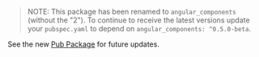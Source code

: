 > NOTE: This package has been renamed to `angular_components` (without the "2"). 
> To continue to receive the latest versions update your `pubspec.yaml` to 
> depend on `angular_components: ^0.5.0-beta`. 

See the new [Pub Package](https://pub.dartlang.org/packages/angular_components)
for future updates.
